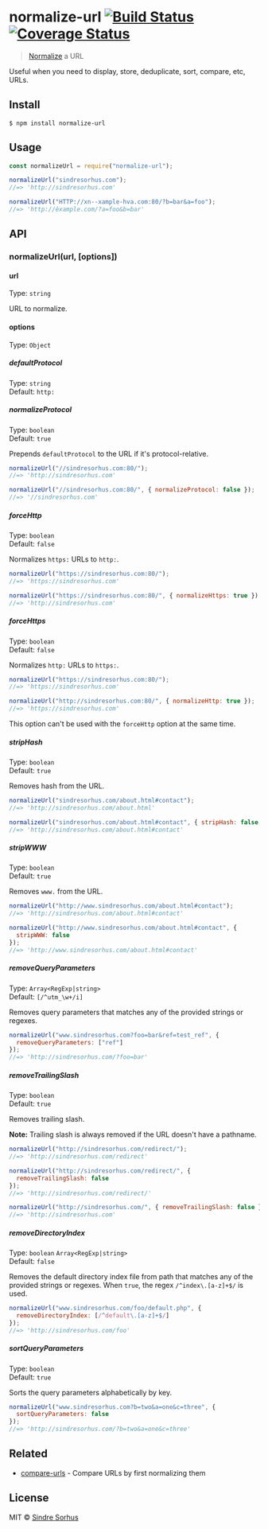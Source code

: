 # normalize-url [![Build Status](https://travis-ci.org/sindresorhus/normalize-url.svg?branch=master)](https://travis-ci.org/sindresorhus/normalize-url) [![Coverage Status](https://coveralls.io/repos/github/sindresorhus/normalize-url/badge.svg?branch=master)](https://coveralls.io/github/sindresorhus/normalize-url?branch=master)

> [Normalize](https://en.wikipedia.org/wiki/URL_normalization) a URL

Useful when you need to display, store, deduplicate, sort, compare, etc, URLs.

## Install

```
$ npm install normalize-url
```

## Usage

```js
const normalizeUrl = require("normalize-url");

normalizeUrl("sindresorhus.com");
//=> 'http://sindresorhus.com'

normalizeUrl("HTTP://xn--xample-hva.com:80/?b=bar&a=foo");
//=> 'http://êxample.com/?a=foo&b=bar'
```

## API

### normalizeUrl(url, [options])

#### url

Type: `string`

URL to normalize.

#### options

Type: `Object`

##### defaultProtocol

Type: `string`<br>
Default: `http:`

##### normalizeProtocol

Type: `boolean`<br>
Default: `true`

Prepends `defaultProtocol` to the URL if it's protocol-relative.

```js
normalizeUrl("//sindresorhus.com:80/");
//=> 'http://sindresorhus.com'

normalizeUrl("//sindresorhus.com:80/", { normalizeProtocol: false });
//=> '//sindresorhus.com'
```

##### forceHttp

Type: `boolean`<br>
Default: `false`

Normalizes `https:` URLs to `http:`.

```js
normalizeUrl("https://sindresorhus.com:80/");
//=> 'https://sindresorhus.com'

normalizeUrl("https://sindresorhus.com:80/", { normalizeHttps: true });
//=> 'http://sindresorhus.com'
```

##### forceHttps

Type: `boolean`<br>
Default: `false`

Normalizes `http:` URLs to `https:`.

```js
normalizeUrl("https://sindresorhus.com:80/");
//=> 'https://sindresorhus.com'

normalizeUrl("http://sindresorhus.com:80/", { normalizeHttp: true });
//=> 'https://sindresorhus.com'
```

This option can't be used with the `forceHttp` option at the same time.

##### stripHash

Type: `boolean`<br>
Default: `true`

Removes hash from the URL.

```js
normalizeUrl("sindresorhus.com/about.html#contact");
//=> 'http://sindresorhus.com/about.html'

normalizeUrl("sindresorhus.com/about.html#contact", { stripHash: false });
//=> 'http://sindresorhus.com/about.html#contact'
```

##### stripWWW

Type: `boolean`<br>
Default: `true`

Removes `www.` from the URL.

```js
normalizeUrl("http://www.sindresorhus.com/about.html#contact");
//=> 'http://sindresorhus.com/about.html#contact'

normalizeUrl("http://www.sindresorhus.com/about.html#contact", {
  stripWWW: false
});
//=> 'http://www.sindresorhus.com/about.html#contact'
```

##### removeQueryParameters

Type: `Array<RegExp|string>`<br>
Default: `[/^utm_\w+/i]`

Removes query parameters that matches any of the provided strings or regexes.

```js
normalizeUrl("www.sindresorhus.com?foo=bar&ref=test_ref", {
  removeQueryParameters: ["ref"]
});
//=> 'http://sindresorhus.com/?foo=bar'
```

##### removeTrailingSlash

Type: `boolean`<br>
Default: `true`

Removes trailing slash.

**Note:** Trailing slash is always removed if the URL doesn't have a pathname.

```js
normalizeUrl("http://sindresorhus.com/redirect/");
//=> 'http://sindresorhus.com/redirect'

normalizeUrl("http://sindresorhus.com/redirect/", {
  removeTrailingSlash: false
});
//=> 'http://sindresorhus.com/redirect/'

normalizeUrl("http://sindresorhus.com/", { removeTrailingSlash: false });
//=> 'http://sindresorhus.com'
```

##### removeDirectoryIndex

Type: `boolean` `Array<RegExp|string>`<br>
Default: `false`

Removes the default directory index file from path that matches any of the provided strings or regexes. When `true`, the regex `/^index\.[a-z]+$/` is used.

```js
normalizeUrl("www.sindresorhus.com/foo/default.php", {
  removeDirectoryIndex: [/^default\.[a-z]+$/]
});
//=> 'http://sindresorhus.com/foo'
```

##### sortQueryParameters

Type: `boolean`<br>
Default: `true`

Sorts the query parameters alphabetically by key.

```js
normalizeUrl("www.sindresorhus.com?b=two&a=one&c=three", {
  sortQueryParameters: false
});
//=> 'http://sindresorhus.com/?b=two&a=one&c=three'
```

## Related

- [compare-urls](https://github.com/sindresorhus/compare-urls) - Compare URLs by first normalizing them

## License

MIT © [Sindre Sorhus](https://sindresorhus.com)
